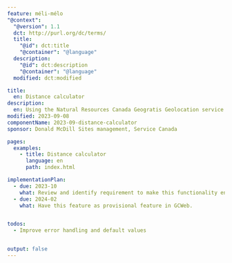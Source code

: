```yaml
---
feature: méli-mélo
"@context":
  "@version": 1.1
  dct: http://purl.org/dc/terms/
  title:
    "@id": dct:title
    "@container": "@language"
  description:
    "@id": dct:description
    "@container": "@language"
  modified: dct:modified

title:
  en: Distance calculator
description:
  en: Using the Natural Resources Canada Geogratis Geolocation service to provide the distance between a known set of coordinates and an address provided by the user.
modified: 2023-09-08
componentName: 2023-09-distance-calculator
sponsor: Donald McDill Sites management, Service Canada  

pages:
  examples:
    - title: Distance calculator
      language: en
      path: index.html

implementationPlan:
  - due: 2023-10
    what: Review and identify requirement to make this functionality enterprise ready.
  - due: 2024-02
    what: Have this feature as provisional feature in GCWeb.


todos:
  - Improve error handling and default values


output: false
---
```

